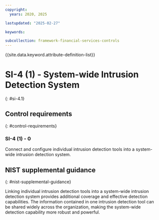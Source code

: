 ```yaml
---
copyright:
  years: 2020, 2025

lastupdated: "2025-02-27"

keywords:

subcollection: framework-financial-services-controls
---
```


{{site.data.keyword.attribute-definition-list}}

# SI-4 (1) -  System-wide Intrusion Detection System
{: #si-4.1}

## Control requirements
{: #control-requirements}



### SI-4 (1) - 0


Connect and configure individual intrusion detection tools into a system-wide intrusion detection system.












## NIST supplemental guidance
{: #nist-supplemental-guidance}

Linking individual intrusion detection tools into a system-wide intrusion detection system provides additional coverage and effective detection capabilities. The information contained in one intrusion detection tool can be shared widely across the organization, making the system-wide detection capability more robust and powerful.
